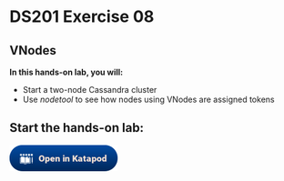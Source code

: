 # DS201 Exercise 08

## VNodes

**In this hands-on lab, you will:**
* Start a two-node Cassandra cluster
* Use *nodetool* to see how nodes using VNodes are assigned tokens


## Start the hands-on lab:

[![Open in KataPod](https://github.com/DataStax-Academy/katapod-shared-assets/blob/main/images/open-in-katapod.png)](https://gitpod.io/##https://github.com/DataStax-Academy/ds201-lab08/)